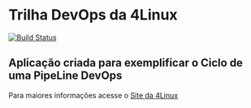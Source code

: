 # Trilha DevOps da 4Linux

<!-- Altere a Flag abaixo com sua URL do Travis -->
[![Build Status](https://www.travis-ci.org/alevenelli/DevOpsLab-HelloWorld.svg?branch=master)](https://www.travis-ci.org/alevenelli/DevOpsLab-HelloWorld)

## Aplicação criada para exemplificar o Ciclo de uma PipeLine DevOps


Para maiores informações acesse o [Site da 4Linux](https://www.4linux.com.br/cursos/devops)
